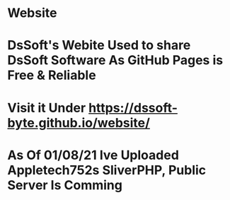 # Website
# DsSoft's Webite Used to share DsSoft Software As GitHub Pages is Free & Reliable
# Visit it Under https://dssoft-byte.github.io/website/
# As Of 01/08/21 Ive Uploaded Appletech752s SliverPHP, Public Server Is Comming

